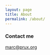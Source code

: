 ```yaml
---
layout: page
title: About
permalink: /about/
---
```



### Contact me

[marc@prux.org](mailto:marc@prux.org)
